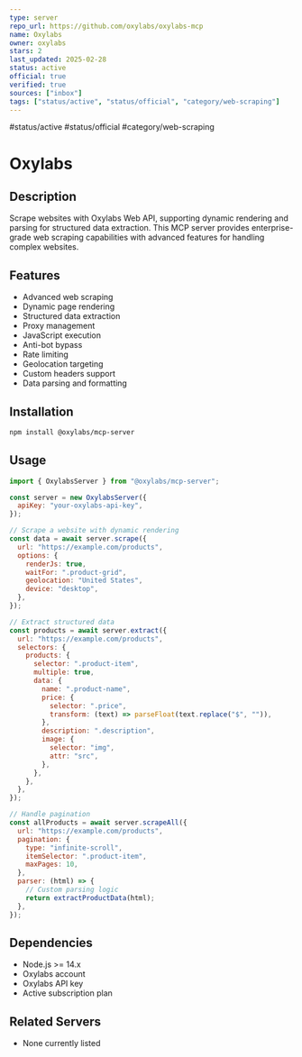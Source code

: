 ```yaml
---
type: server
repo_url: https://github.com/oxylabs/oxylabs-mcp
name: Oxylabs
owner: oxylabs
stars: 2
last_updated: 2025-02-28
status: active
official: true
verified: true
sources: ["inbox"]
tags: ["status/active", "status/official", "category/web-scraping"]
---
```


#status/active #status/official #category/web-scraping

# Oxylabs

## Description

Scrape websites with Oxylabs Web API, supporting dynamic rendering and parsing for structured data extraction. This MCP server provides enterprise-grade web scraping capabilities with advanced features for handling complex websites.

## Features

- Advanced web scraping
- Dynamic page rendering
- Structured data extraction
- Proxy management
- JavaScript execution
- Anti-bot bypass
- Rate limiting
- Geolocation targeting
- Custom headers support
- Data parsing and formatting

## Installation

```bash
npm install @oxylabs/mcp-server
```

## Usage

```javascript
import { OxylabsServer } from "@oxylabs/mcp-server";

const server = new OxylabsServer({
  apiKey: "your-oxylabs-api-key",
});

// Scrape a website with dynamic rendering
const data = await server.scrape({
  url: "https://example.com/products",
  options: {
    renderJs: true,
    waitFor: ".product-grid",
    geolocation: "United States",
    device: "desktop",
  },
});

// Extract structured data
const products = await server.extract({
  url: "https://example.com/products",
  selectors: {
    products: {
      selector: ".product-item",
      multiple: true,
      data: {
        name: ".product-name",
        price: {
          selector: ".price",
          transform: (text) => parseFloat(text.replace("$", "")),
        },
        description: ".description",
        image: {
          selector: "img",
          attr: "src",
        },
      },
    },
  },
});

// Handle pagination
const allProducts = await server.scrapeAll({
  url: "https://example.com/products",
  pagination: {
    type: "infinite-scroll",
    itemSelector: ".product-item",
    maxPages: 10,
  },
  parser: (html) => {
    // Custom parsing logic
    return extractProductData(html);
  },
});
```

## Dependencies

- Node.js >= 14.x
- Oxylabs account
- Oxylabs API key
- Active subscription plan

## Related Servers

- None currently listed
